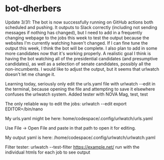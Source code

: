 # bot-dherbers
Update 3/31: 
The bot is now successfully running on GitHub actions both scheduled and pushing. It outputs to Slack correctly (including not sending messages if nothing has changed), but I need to add in a frequently changing webpage to the jobs this week to test the output because the websites I'm currently watching haven't changed. If I can fine tune the output this week, I think the bot will be complete. I also plan to add in some more candidates now that it's working properly.
A realistic goal I think is having the bot watching all of the presidential candidates (and presumptive candidates), as well as a selection of senate candidates, possibly all the non-incumbents. I would like to adjust the output, but it seems that urlwatch doesn't let me change it.

Learning today, seriously only edit the urls.yaml file with urlwatch --edit in the terminal, because opening the file and attempting to save it elsewhere confuses the urlwatch system.
Added tester with NOVA Mag, test, test

The only reliable way to edit the jobs:
urlwatch --edit
export EDITOR=/bin/nano

My urls.yaml might be here: 
home/codespace/.config/urlwatch/urls.yaml

Use File -> Open File and paste in that path to open it for editing.

My output yaml is here: /home/codespace/.config/urlwatch/urlwatch.yaml

Filter tester: urlwatch --test-filter https://example.net/
run with the individual htmls for each job to see output

